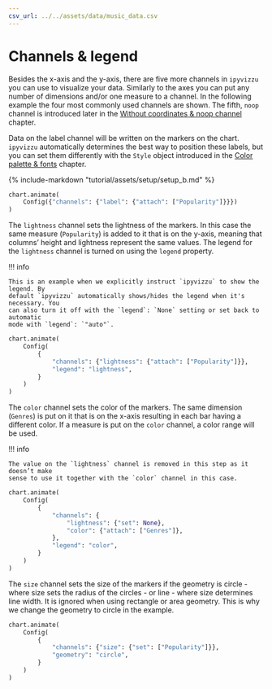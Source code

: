 ```yaml
---
csv_url: ../../assets/data/music_data.csv
---
```


# Channels & legend

Besides the x-axis and the y-axis, there are five more channels in `ipyvizzu`
you can use to visualize your data. Similarly to the axes you can put any number
of dimensions and/or one measure to a channel. In the following example the four
most commonly used channels are shown. The fifth, `noop` channel is introduced
later in the
[Without coordinates & noop channel](./without_coordinates_noop_channel.md)
chapter.

Data on the label channel will be written on the markers on the chart.
`ipyvizzu` automatically determines the best way to position these labels, but
you can set them differently with the `Style` object introduced in the
[Color palette & fonts](./color_palette_fonts.md) chapter.

<div id="tutorial_01"></div>

{% include-markdown "tutorial/assets/setup/setup_b.md" %}

```python
chart.animate(
    Config({"channels": {"label": {"attach": ["Popularity"]}}})
)
```

The `lightness` channel sets the lightness of the markers. In this case the same
measure (`Popularity`) is added to it that is on the y-axis, meaning that
columns’ height and lightness represent the same values. The legend for the
`lightness` channel is turned on using the `legend` property.

!!! info

    This is an example when we explicitly instruct `ipyvizzu` to show the legend. By
    default `ipyvizzu` automatically shows/hides the legend when it's necessary. You
    can also turn it off with the `legend`: `None` setting or set back to automatic
    mode with `legend`: `"auto"`.

<div id="tutorial_02"></div>

```python
chart.animate(
    Config(
        {
            "channels": {"lightness": {"attach": ["Popularity"]}},
            "legend": "lightness",
        }
    )
)
```

The `color` channel sets the color of the markers. The same dimension (`Genres`)
is put on it that is on the x-axis resulting in each bar having a different
color. If a measure is put on the `color` channel, a color range will be used.

!!! info

    The value on the `lightness` channel is removed in this step as it doesn’t make
    sense to use it together with the `color` channel in this case.

<div id="tutorial_03"></div>

```python
chart.animate(
    Config(
        {
            "channels": {
                "lightness": {"set": None},
                "color": {"attach": ["Genres"]},
            },
            "legend": "color",
        }
    )
)
```

The `size` channel sets the size of the markers if the geometry is circle -
where size sets the radius of the circles - or line - where size determines line
width. It is ignored when using rectangle or area geometry. This is why we
change the geometry to circle in the example.

<div id="tutorial_04"></div>

```python
chart.animate(
    Config(
        {
            "channels": {"size": {"set": ["Popularity"]}},
            "geometry": "circle",
        }
    )
)
```

<script src="../channels_legend.js"></script>
